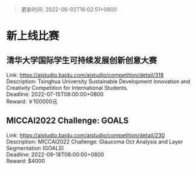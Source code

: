 > 更新时间: 2022-06-02T16:02:51+0800 

# 新上线比赛


## 清华大学国际学生可持续发展创新创意大赛
Link: https://aistudio.baidu.com/aistudio/competition/detail/318  
Description: Tsinghua University Sustainable Development 
Innovation and Creativity Competition for International Students.  
Deadline: 2022-07-15T08:00:00+0800  
Reward: ￥100000元  

## MICCAI2022 Challenge: GOALS
Link: https://aistudio.baidu.com/aistudio/competition/detail/230  
Description: MICCAI2022 Challenge: Glaucoma Oct Analysis and Layer Segmentation (GOALS)  
Deadline: 2022-09-18T08:00:00+0800  
Reward: $4000  

